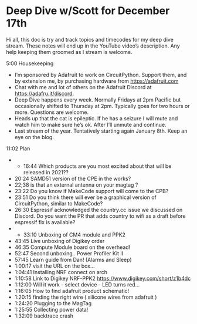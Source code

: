 # Deep Dive w/Scott for December 17th


Hi all, this doc is try and track topics and timecodes for my deep dive stream. These notes will end up in the YouTube video’s description. Any help keeping them groomed as I stream is welcome.


5:00 Housekeeping
* I’m sponsored by Adafruit to work on CircuitPython. Support them, and by extension me, by purchasing hardware from https://adafruit.com
* Chat with me and lot of others on the Adafruit Discord at https://adafru.it/discord.
* Deep Dive happens every week. Normally Fridays at 2pm Pacific but occasionally shifted to Thursday at 2pm. Typically goes for two hours or more. Questions are welcome.
* Heads up that the cat is epileptic. If he has a seizure I will mute and watch him to make sure he’s ok. After I’ll unmute and continue.
* Last stream of the year. Tentatively starting again January 8th. Keep an eye on the blog.


11:02 Plan
* * 16:44 ​Which products are you most excited about that will be released in 2021??
* 20:24 ​SAMD51 version of the CPE in the works?
* 22;38 is that an external antenna on your magtag ?
* 23:22 Do you know if MakeCode support will come to the CPB?
* 23:51 Do you think there will ever be a graphical version of CircuitPython, similar to MakeCode?
* 26:30 Espressif acknowledged the country.cc issue we discussed on Discord. Do you want the PR that adds country to wifi as a draft before espressif fix is available?
* * 33:10 Unboxing of CM4 module and PPK2
* 43:45 Live unboxing of Digikey order
* 46:35 Compute Module board on the overhead!
* 52:47 Second unboxing.. Power Profiler Kit II
* 57:45 Learn guide from Dan! (Alarms and Sleep)
* 1:00:17 visit the URL on the box…
* 1:04:41 Installing NRF connect on arch
* 1:10:58 Link to Digikey NRF-PPK2  https://www.digikey.com/short/z1b4dc
* 1:12:00 Will it work - select device - LED turns red...
* 1:16:05 How to find adafruit product schematic!
* 1:20:15 finding the right wire ( silicone wires from adafruit )
* 1:24:20 Plugging to the MagTag
* 1:25:55 Collecting power data!
* 1:32:09 backtrace crash
